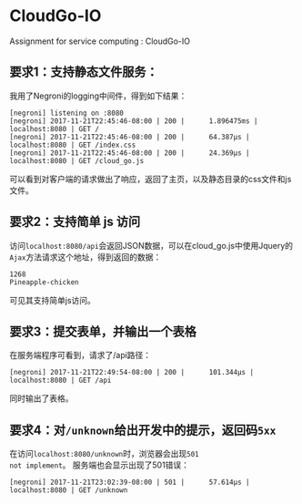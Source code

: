 # CloudGo-IO
Assignment for service computing : CloudGo-IO

## 要求1：支持静态文件服务：
我用了Negroni的logging中间件，得到如下结果：
```
[negroni] listening on :8080
[negroni] 2017-11-21T22:45:46-08:00 | 200 | 	 1.896475ms | localhost:8080 | GET / 
[negroni] 2017-11-21T22:45:46-08:00 | 200 | 	 64.387µs | localhost:8080 | GET /index.css 
[negroni] 2017-11-21T22:45:46-08:00 | 200 | 	 24.369µs | localhost:8080 | GET /cloud_go.js 
```
可以看到对客户端的请求做出了响应，返回了主页，以及静态目录的css文件和js文件。

## 要求2：支持简单 js 访问
访问<code>localhost:8080/api</code>会返回JSON数据，可以在cloud_go.js中使用Jquery的<code>Ajax</code>方法请求这个地址，得到返回的数据：
```
1268
Pineapple-chicken
```
可见其支持简单js访问。

## 要求3：提交表单，并输出一个表格
在服务端程序可看到，请求了/api路径：
```
[negroni] 2017-11-21T22:49:54-08:00 | 200 | 	 101.344µs | localhost:8080 | GET /api
```
同时输出了表格。

## 要求4：对<code>/unknown</code>给出开发中的提示，返回码<code>5xx</code>
在访问<code>localhost:8080/unknown</code>时，浏览器会出现<code>501 not implement</code>。
服务端也会显示出现了501错误：
```
[negroni] 2017-11-21T23:02:39-08:00 | 501 | 	 57.614µs | localhost:8080 | GET /unknown
```

